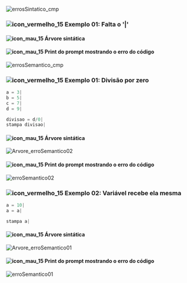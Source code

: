 ![errosSintatico_cmp](https://user-images.githubusercontent.com/66503956/205922331-eb3f837c-371a-49d0-8f87-affe64d9a91f.png)

### ![icon_vermelho_15](https://user-images.githubusercontent.com/66503956/205958830-c695458a-41a3-47da-b57d-8f5143a258c2.png) Exemplo 01: Falta o '|'

#### ![icon_mau_15](https://user-images.githubusercontent.com/66503956/205960909-177b21be-a580-4a28-96c1-91e336f3a8d2.png) Árvore sintática

#### ![icon_mau_15](https://user-images.githubusercontent.com/66503956/205960909-177b21be-a580-4a28-96c1-91e336f3a8d2.png) Print do prompt mostrando o erro do código

![errosSemantico_cmp](https://user-images.githubusercontent.com/66503956/205922345-8533baa4-08bb-4f8b-be51-3daa738b70be.png)

### ![icon_vermelho_15](https://user-images.githubusercontent.com/66503956/205958830-c695458a-41a3-47da-b57d-8f5143a258c2.png) Exemplo 01: Divisão por zero

```c
a = 3|
b = 5|
c = 7|
d = 9|

divisao = d/0|
stampa divisao|
```

#### ![icon_mau_15](https://user-images.githubusercontent.com/66503956/205960909-177b21be-a580-4a28-96c1-91e336f3a8d2.png) Árvore sintática 

![Arvore_erroSemantico02](https://user-images.githubusercontent.com/66503956/205958362-842f94fb-1c72-41e9-8866-83cb60b350ee.PNG)

#### ![icon_mau_15](https://user-images.githubusercontent.com/66503956/205960909-177b21be-a580-4a28-96c1-91e336f3a8d2.png) Print do prompt mostrando o erro do código

![erroSemantico02](https://user-images.githubusercontent.com/66503956/205958441-23d726ef-43e7-4d37-b0a3-33c4e57c8f90.PNG)

### ![icon_vermelho_15](https://user-images.githubusercontent.com/66503956/205958830-c695458a-41a3-47da-b57d-8f5143a258c2.png) Exemplo 02: Variável recebe ela mesma

```c
a = 10|
a = a|

stampa a|
```

#### ![icon_mau_15](https://user-images.githubusercontent.com/66503956/205960909-177b21be-a580-4a28-96c1-91e336f3a8d2.png) Árvore sintática 

![Arvore_erroSemantico01](https://user-images.githubusercontent.com/66503956/205963012-afce3a71-7b53-40b6-8051-2d9464b670b7.png)

#### ![icon_mau_15](https://user-images.githubusercontent.com/66503956/205960909-177b21be-a580-4a28-96c1-91e336f3a8d2.png) Print do prompt mostrando o erro do código

![erroSemantico01](https://user-images.githubusercontent.com/66503956/205962350-8ed79b67-e50c-4f90-a3de-cbbf4fdb9cc9.PNG)

